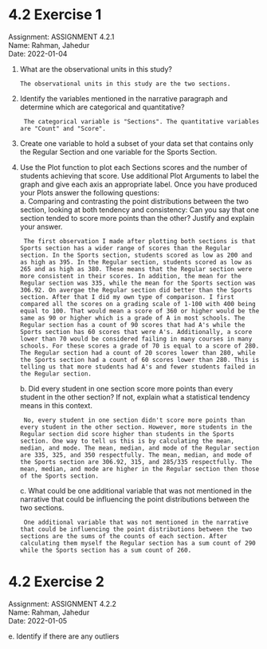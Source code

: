 # 4.2 Exercise 1

Assignment: ASSIGNMENT 4.2.1  
Name: Rahman, Jahedur  
Date: 2022-01-04  

1.  What are the observational units in this study?

        The observational units in this study are the two sections.

2. Identify the variables mentioned in the narrative paragraph and determine which are categorical and quantitative?  

        The categorical variable is "Sections". The quantitative variables are "Count" and "Score".

3. Create one variable to hold a subset of your data set that contains only the Regular Section and one variable for the Sports Section.  

4. Use the Plot function to plot each Sections scores and the number of students achieving that score. Use additional Plot Arguments to label the graph and give each axis an appropriate label. Once you have produced your Plots answer the following questions:  
    a. Comparing and contrasting the point distributions between the two section, looking at both tendency and consistency: Can you say that one section tended to score more points than the other? Justify and explain your answer.  
        
        The first observation I made after plotting both sections is that Sports section has a wider range of scores than the Regular section. In the Sports section, students scored as low as 200 and as high as 395. In the Regular section, students scored as low as 265 and as high as 380. These means that the Regular section were more consistent in their scores. In addition, the mean for the Regular section was 335, while the mean for the Sports section was 306.92. On avergae the Regular section did better than the Sports section. After that I did my own type of comparison. I first compared all the scores on a grading scale of 1-100 with 400 being equal to 100. That would mean a score of 360 or higher would be the same as 90 or higher which is a grade of A in most schools. The Regular section has a count of 90 scores that had A's while the Sports section has 60 scores that were A's. Additionally, a score lower than 70 would be considered failing in many courses in many schools. For these scores a grade of 70 is equal to a score of 280. The Regular section had a count of 20 scores lower than 280, while the Sports section had a count of 60 scores lower than 280. This is telling us that more students had A's and fewer students failed in the Regular section.
        
    b. Did every student in one section score more points than every student in the other section? If not, explain what a statistical tendency means in this context.  
    
        No, every student in one section didn't score more points than every student in the other section. However, more students in the Regular section did score higher than students in the Sports section. One way to tell us this is by calculating the mean, median, and mode. The mean, median, and mode of the Regular section are 335, 325, and 350 respectfully. The mean, median, and mode of the Sports section are 306.92, 315, and 285/335 respectfully. The mean, median, and mode are higher in the Regular section then those of the Sports section.
    
    c. What could be one additional variable that was not mentioned in the narrative that could be influencing the point distributions between the two sections.  
    
        One additional variable that was not mentioned in the narrative that could be influencing the point distributions between the two sections are the sums of the counts of each section. After calculating them myself the Regular section has a sum count of 290 while the Sports section has a sum count of 260. 


# 4.2 Exercise 2

Assignment: ASSIGNMENT 4.2.2  
Name: Rahman, Jahedur  
Date: 2022-01-05  

e. Identify if there are any outliers
